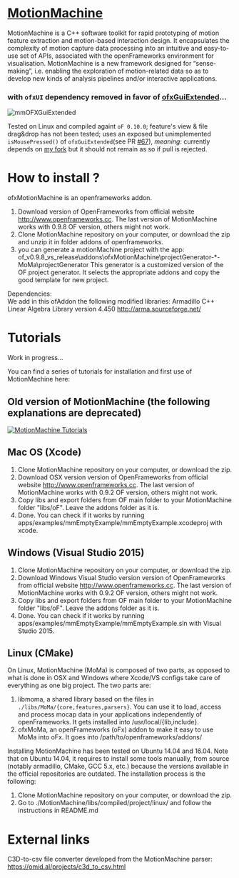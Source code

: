 # [MotionMachine](http://motionmachine.org)
MotionMachine is a C++ software toolkit for rapid prototyping of motion feature extraction and motion-based interaction design. It encapsulates the complexity of motion capture data processing into an intuitive and easy-to-use set of APIs, associated with the openFrameworks environment for visualisation. MotionMachine is a new framework designed for “sense-making”, i.e. enabling the exploration of motion-related data so as to develop new kinds of analysis pipelines and/or interactive applications.

### with `ofxUI` dependency removed in favor of [ofxGuiExtended](https://github.com/frauzufall/ofxGuiExtended)...

![mmOFXGuiExtended](resources/mmOFXGuiExtended.gif)

Tested on Linux and compiled againt `oF 0.10.0`; feature's view & file drag&drop  has not been tested; uses an exposed but unimplemented `isMousePressed()` of `ofxGuiExtended`(see PR [#67](https://github.com/frauzufall/ofxGuiExtended/pull/67)), _meaning_: currently depends on [my fork](https://github.com/nadouas/ofxGuiExtended) but it should not remain as so if pull is rejected.


# How to install ?
ofxMotionMachine is an openframeworks addon. 
1. Download version of OpenFrameworks from official website http://www.openframeworks.cc. The last version of MotionMachine works with 0.9.8 OF version, others might not work.
2. Clone MotionMachine repository on your computer, or download the zip and unzip it in folder addons of openframeworks.
3. you can generate a motionMachine project with the app:
		of_v0.9.8_vs_release\addons\ofxMotionMachine\projectGenerator-*-MoMa\projectGenerator
	This generator is a customized version of the OF project generator. It selects the appropriate addons and copy the good template for new project.

Dependencies:	
We add in this ofAddon the following modified libraries:
Armadillo C++ Linear Algebra Library version 4.450 http://arma.sourceforge.net/

# Tutorials

Work in progress...

You can find a series of tutorials for installation and first use of MotionMachine here:



Old version of MotionMachine (the following explanations are deprecated)
------------------------------------------------------------------------


[![MotionMachine Tutorials](http://i.imgur.com/7NVZphS.png)](https://youtu.be/-00fcnDebVE?list=PLBdzvc6iEN7WqJqM1oi1nwyGaLZHu_QB3 "MotionMachine Tutorials")


Mac OS (Xcode)
--------
1. Clone MotionMachine repository on your computer, or download the zip.
2. Download OSX version version of OpenFrameworks from official website http://www.openframeworks.cc. The last version of MotionMachine works with 0.9.2 OF version, others might not work.
3. Copy libs and export folders from OF main folder to your MotionMachine folder "libs/oF". Leave the addons folder as it is.
4. Done. You can check if it works by running apps/examples/mmEmptyExample/mmEmptyExample.xcodeproj with xcode.

Windows (Visual Studio 2015)
--------
1. Clone MotionMachine repository on your computer, or download the zip.
2. Download Windows Visual Studio version version of OpenFrameworks from official website http://www.openframeworks.cc. The last version of MotionMachine works with 0.9.2 OF version, others might not work.
3. Copy libs and export folders from OF main folder to your MotionMachine folder "libs/oF". Leave the addons folder as it is.
4. Done. You can check if it works by running apps/examples/mmEmptyExample/mmEmptyExample.sln with Visual Studio 2015.

Linux (CMake)
--------
On Linux, MotionMachine (MoMa) is composed of two parts, as opposed to what is done in OSX and Windows where Xcode/VS configs take care of everything as one big project. The two parts are:

1. libmoma, a shared library based on the files in `./libs/MoMa/{core,features,parsers}`. You can use it to load, access and process mocap data in your applications independently of openFrameworks. It gets installed into /usr/local/{lib,include}.
2. ofxMoMa, an openFrameworks (oFx) addon to make it easy to use MoMa into oFx. It goes into /path/to/openframeworks/addons/

Installing MotionMachine has been tested on Ubuntu 14.04 and 16.04. Note that on Ubuntu 14.04, it requires to install some tools manually, from source (notably armadillo, CMake, GCC 5.x, etc.) because the versions available in the official repositories are outdated. The installation process is the following:

1. Clone MotionMachine repository on your computer, or download the zip.
2. Go to ./MotionMachine/libs/compiled/project/linux/ and follow the instructions in README.md

# External links

C3D-to-csv file converter developed from the MotionMachine parser: https://omid.al/projects/c3d_to_csv.html
